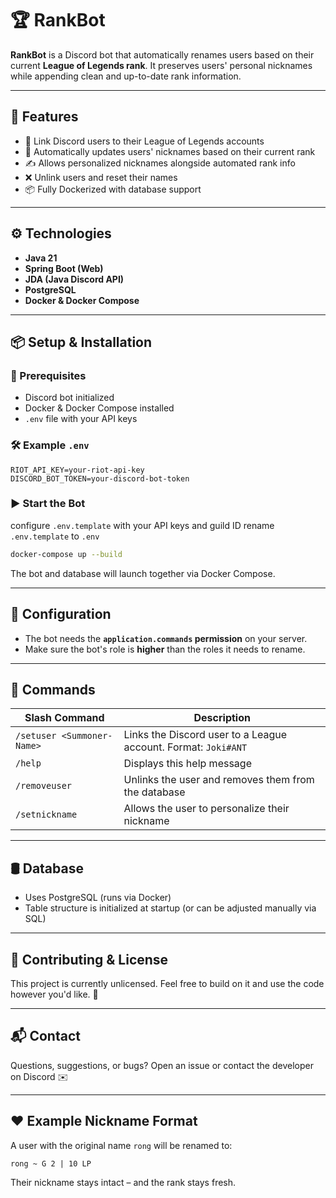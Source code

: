 # 🏆 RankBot

**RankBot** is a Discord bot that automatically renames users based on their current **League of Legends rank**. It preserves users' personal nicknames while appending clean and up-to-date rank information.

---

## 🚀 Features

- 🔄 Link Discord users to their League of Legends accounts
- 🏅 Automatically updates users' nicknames based on their current rank
- ✍️ Allows personalized nicknames alongside automated rank info
- ❌ Unlink users and reset their names
- 📦 Fully Dockerized with database support

---

## ⚙️ Technologies

- **Java 21**
- **Spring Boot (Web)**
- **JDA (Java Discord API)**
- **PostgreSQL**
- **Docker & Docker Compose**

---

## 📦 Setup & Installation

### 🔧 Prerequisites
- Discord bot initialized
- Docker & Docker Compose installed
- `.env` file with your API keys

### 🛠️ Example `.env`

```env
RIOT_API_KEY=your-riot-api-key
DISCORD_BOT_TOKEN=your-discord-bot-token
```

### ▶️ Start the Bot
configure `.env.template` with your API keys and guild ID
rename `.env.template` to `.env`
```bash
docker-compose up --build
```

The bot and database will launch together via Docker Compose.

---

## 🧩 Configuration

- The bot needs the **`application.commands` permission** on your server.
- Make sure the bot's role is **higher** than the roles it needs to rename.

---

## 📜 Commands

| Slash Command              | Description |
|----------------------------|-------------|
| `/setuser <Summoner-Name>` | Links the Discord user to a League account. Format: `Joki#ANT` |
| `/help`                    | Displays this help message |
| `/removeuser`              | Unlinks the user and removes them from the database |
| `/setnickname`             | Allows the user to personalize their nickname |

---

## 🛢️ Database

- Uses PostgreSQL (runs via Docker)
- Table structure is initialized at startup (or can be adjusted manually via SQL)

---

## 👥 Contributing & License

This project is currently unlicensed. Feel free to build on it and use the code however you'd like. 🎉

---

## 📬 Contact

Questions, suggestions, or bugs? Open an issue or contact the developer on Discord ✉️

---

## ❤️ Example Nickname Format

A user with the original name `rong` will be renamed to:

```
rong ~ G 2 | 10 LP
```

Their nickname stays intact – and the rank stays fresh.
